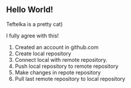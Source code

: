 ## Hello World!

Teftelka is a pretty cat)

I fully agree with this!

1. Created an account in github.com
2. Create local repository
3. Connect local with remote repository.
4. Push local repository to remote repository
5. Make changes in repote repository
6. Pull last remote repository to local repository
 